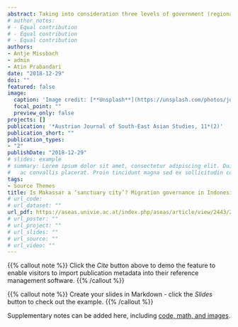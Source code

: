```yaml
---
abstract: Taking into consideration three levels of government (regional, national, and sub-national) that potentially offer protection to refugees, this paper is concerned with changes initiated by the 2016 Presidential Regulation on Handling Foreign Refugees. This regulation has delegated more responsibility for managing refugees to the sub-national levels of administration in Indonesia, which, like other nations in the Southeast Asia, has been reluctant to provide protection for refugees or any options for their integration into society. The reason for this is that, despite many vociferous demands in favor of a ‘regional solution’ in the aftermath of the 2015 Andaman Sea Crisis, most attempts ended up in abeyance. Following suit with the so-called ‘local turn’ in migration studies, which increased attention to the local dimensions of refugee protection due to the receding capacities in the major actors involved both in global refugee protection and international migration management, we direct attention to the sub-national level of refugee management in Indonesia using as a case study the city of Makassar, which has hitherto enjoyed a fairly positive reputation for welcoming refugees. By examining the current living conditions of asylum seekers and refugees in Makassar and comparing them to other places in Indonesia, we ask whether the concept of ‘sanctuary city’ is applicable to a non-Western context and, in doing so, hope to enhance current discussions of creating alternative models for refugee protection beyond the national and regional level.
# author_notes:
# - Equal contribution
# - Equal contribution
# - Equal contribution
authors:
- Antje Missbach
- admin
- Atin Prabandari
date: "2018-12-29"
doi: ""
featured: false
image:
  caption: 'Image credit: [**Unsplash**](https://unsplash.com/photos/jdD8gXaTZsc)'
  focal_point: ""
  preview_only: false
projects: []
publication: '*Austrian Journal of South-East Asian Studies, 11*(2)'
publication_short: ""
publication_types:
- "2"
publishDate: "2018-12-29"
# slides: example
# summary: Lorem ipsum dolor sit amet, consectetur adipiscing elit. Duis posuere tellus
#   ac convallis placerat. Proin tincidunt magna sed ex sollicitudin condimentum.
tags:
- Source Themes
title: Is Makassar a ‘sanctuary city’? Migration governance in Indonesia after the ‘local turn’
# url_code: 
# url_dataset: ""
url_pdf: https://aseas.univie.ac.at/index.php/aseas/article/view/2443/2038
# url_poster: ""
# url_project: ""
# url_slides: ""
# url_source: ""
# url_video: ""
---
```


{{% callout note %}}
Click the *Cite* button above to demo the feature to enable visitors to import publication metadata into their reference management software.
{{% /callout %}}

{{% callout note %}}
Create your slides in Markdown - click the *Slides* button to check out the example.
{{% /callout %}}

Supplementary notes can be added here, including [code, math, and images](https://wowchemy.com/docs/writing-markdown-latex/).
